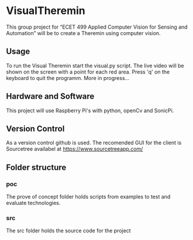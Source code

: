 # VisualTheremin
This group project for “ECET 499 Applied Computer Vision for Sensing and Automation” will be to create a Theremin using computer vision.

## Usage
To run the Visual Theremin start the visual.py script. The live video will be shown on the screen with a point for each red area. Press 'q' on the keyboard to quit the programm.
More in progress...

## Hardware and Software
This project will use Raspberry Pi's with python, openCv and SonicPi.

## Version Control
As a version control github is used. The recomended GUI for the client is Sourcetree availabel at https://www.sourcetreeapp.com/

## Folder structure
### poc
The prove of concept folder holds scripts from examples to test and evaluate technologies. 
### src
The src folder holds the source code for the project